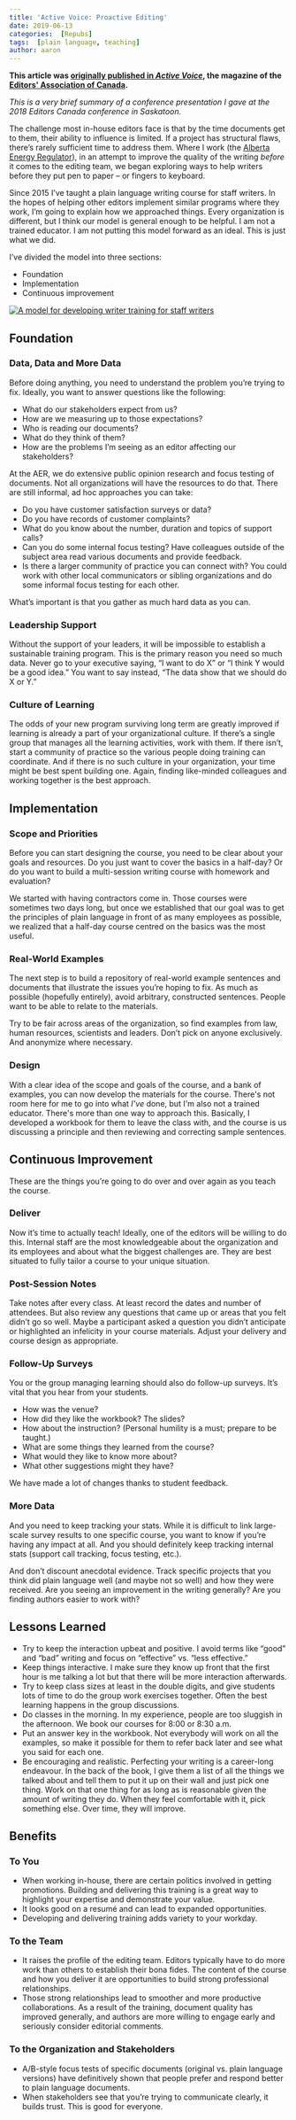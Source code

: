 ```yaml
---
title: 'Active Voice: Proactive Editing'
date: 2019-06-13
categories:  [Repubs]
tags:  [plain language, teaching]
author: aaron
---
```


**This article was [originally published in *Active Voice*](https://activevoice.editors.ca/spring-summer-2019/proactive-editing-teaching-plain-language-to-staff-writers/), the magazine of the [Editors' Association of Canada](http://editors.ca).**

*This is a very brief summary of a conference presentation
I gave at the 2018 Editors Canada conference in Saskatoon.*

<!--more-->

The challenge most in-house editors face is that by the time documents get to them, their ability to influence is limited. If a project has structural flaws, there’s rarely sufficient time to address them. Where I work (the [Alberta Energy Regulator](https://www.aer.ca)), in an attempt to improve the quality of the writing *before* it comes to the editing team, we began exploring ways to help writers before they put pen to paper – or fingers to keyboard.

Since 2015 I’ve taught a plain language writing course for
staff writers. In the hopes of helping other editors implement similar programs
where they work, I’m going to explain how we approached things. Every
organization is different, but I think our model is general enough to be
helpful. I am not a trained educator. I am not putting this model forward as an
ideal. This is just what we did.

I’ve divided the model into three sections:

* Foundation
* Implementation
* Continuous improvement

[![A model for developing writer training for staff writers](pyramid.png?height=300px "A model for developing writer training for staff writers")](pyramid.png)

## Foundation

### Data, Data and More Data

Before doing anything, you need to understand the problem
you’re trying to fix. Ideally, you want to answer questions like the following:

* What do our stakeholders expect from us?
* How are we measuring up to those expectations?
* Who is reading our documents?
* What do they think of them?
* How are the problems I’m seeing as an editor affecting our stakeholders?

At the AER, we do extensive public opinion research and
focus testing of documents. Not all organizations will have the resources to do
that. There are still informal, ad hoc approaches you can take:

* Do you have customer satisfaction surveys or data?
* Do you have records of customer complaints?
* What do you know about the number, duration and topics of support calls?
* Can you do some internal focus testing? Have colleagues outside of the subject area read various documents and provide feedback.
* Is there a larger community of practice you can connect with? You could work with other local communicators or sibling organizations and do some informal focus testing for each other.

What’s important is that you gather as much hard data as you
can.

### Leadership Support

Without the support of your leaders, it will be impossible
to establish a sustainable training program. This is the primary reason you
need so much data. Never go to your executive saying, “I want to do X” or “I
think Y would be a good idea.” You want to say instead, “The data show that we
should do X or Y.”

### Culture of Learning

The odds of your new program surviving long term are greatly
improved if learning is already a part of your organizational culture. If
there’s a single group that manages all the learning activities, work with
them. If there isn’t, start a community of practice so the various people doing
training can coordinate. And if there is no such culture in your organization,
your time might be best spent building one. Again, finding like-minded
colleagues and working together is the best approach.

## Implementation

### Scope and Priorities

Before you can start designing the course, you need to be
clear about your goals and resources. Do you just want to cover the basics in a
half-day? Or do you want to build a multi-session writing course with homework
and evaluation?

We started with having contractors come in. Those courses
were sometimes two days long, but once we established that our goal was to get
the principles of plain language in front of as many employees as possible, we
realized that a half-day course centred on the basics was the most useful.

### Real-World Examples

The next step is to build a repository of real-world example
sentences and documents that illustrate the issues you’re hoping to fix. As
much as possible (hopefully entirely), avoid arbitrary, constructed sentences.
People want to be able to relate to the materials.

Try to be fair across areas of the organization, so find
examples from law, human resources, scientists and leaders. Don’t pick on
anyone exclusively. And anonymize where necessary.

### Design

With a clear idea of the scope and goals of the course, and a bank of examples, you can now develop the materials for the course. There's not room here for me to go into what *I've* done, but I'm also not a trained educator. There's more than one way to approach this. Basically, I developed a workbook for them to leave the class with, and the course is us discussing a principle and then reviewing and correcting sample sentences.

## Continuous Improvement

These are the things you’re going to do over and over again
as you teach the course.

### Deliver

Now it’s time to actually teach! Ideally, one of the editors
will be willing to do this. Internal staff are the most knowledgeable about the
organization and its employees and about what the biggest challenges are. They
are best situated to fully tailor a course to your unique situation.

### Post-Session Notes

Take notes after every class. At least record the dates and
number of attendees. But also review any questions that came up or areas that
you felt didn’t go so well. Maybe a participant asked a question you didn’t
anticipate or highlighted an infelicity in your course materials. Adjust your
delivery and course design as appropriate.

### Follow-Up Surveys

You or the group managing learning should also do follow-up surveys. It’s vital that you hear from your students.

* How was the venue?
* How did they like the workbook? The slides?
* How about the instruction? (Personal humility is a must; prepare to be taught.)
* What are some things they learned from the course?
* What would they like to know more about?
* What other suggestions might they have?

We have made a lot of changes thanks to student feedback.

### More Data

And you need to keep tracking your stats. While it is
difficult to link large-scale survey results to one specific course, you want
to know if you’re having any impact at all. And you should definitely keep
tracking internal stats (support call tracking, focus testing, etc.).

And don’t discount anecdotal evidence. Track specific
projects that you think did plain language well (and maybe not so well) and how
they were received. Are you seeing an improvement in the writing generally? Are
you finding authors easier to work with?

## Lessons Learned

* Try to keep the interaction upbeat and positive. I avoid terms like “good” and “bad” writing and focus on “effective” vs. “less effective.”
* Keep things interactive. I make sure they know up front that the first hour is me talking a lot but that there will be more interaction afterwards.
* Try to keep class sizes at least in the double digits, and give students lots of time to do the group work exercises together. Often the best learning happens in the group discussions.
* Do classes in the morning. In my experience, people are too sluggish in the afternoon. We book our courses for 8:00 or 8:30 a.m.
* Put an answer key in the workbook. Not everybody will work on all the examples, so make it possible for them to refer back later and see what you said for each one.
* Be encouraging and realistic. Perfecting your writing is a career-long endeavour. In the back of the book, I give them a list of all the things we talked about and tell them to put it up on their wall and just pick one thing. Work on that one thing for as long as is reasonable given the amount of writing they do. When they feel comfortable with it, pick something else. Over time, they will improve.

## Benefits

### To You

* When working in-house, there are certain politics involved in getting promotions. Building and delivering this training is a great way to highlight your expertise and demonstrate your value.
* It looks good on a resumé and can lead to expanded opportunities.
* Developing and delivering training adds variety to your workday.

### To the Team

* It raises the profile of the editing team. Editors typically have to do more work than others to establish their bona fides. The content of the course and how you deliver it are opportunities to build strong professional relationships.
* Those strong relationships lead to smoother and more productive collaborations. As a result of the training, document quality has improved generally, and authors are more willing to engage early and seriously consider editorial comments.

### To the Organization and Stakeholders

* A/B-style focus tests of specific documents (original vs. plain language versions) have definitively shown that people prefer and respond better to plain language documents.
* When stakeholders see that you’re trying to communicate clearly, it builds trust. This is good for everyone.
